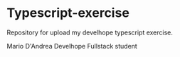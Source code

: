 # Typescript-exercise
Repository for upload my develhope typescript exercise.

Mario D'Andrea
Develhope Fullstack student
